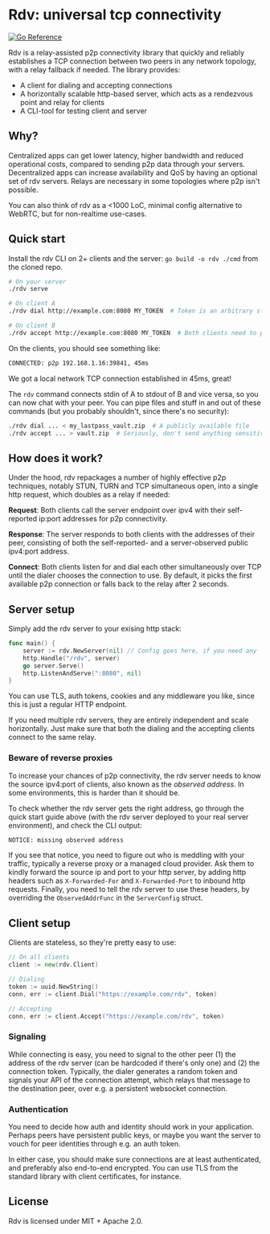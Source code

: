 # Rdv: universal tcp connectivity

[![Go Reference](https://pkg.go.dev/badge/github.com/betamos/rdv.svg)](https://pkg.go.dev/github.com/betamos/rdv)

Rdv is a relay-assisted p2p connectivity library that quickly and reliably
establishes a TCP connection between two peers in any network topology,
with a relay fallback if needed. The library provides:

* A client for dialing and accepting connections
* A horizontally scalable http-based server, which acts as a rendezvous point and relay for clients
* A CLI-tool for testing client and server

## Why?

Centralized apps can get lower latency, higher bandwidth and reduced operational costs,
compared to sending p2p data through your servers.
Decentralized apps can increase availability and QoS by having an optional set of rdv servers.
Relays are necessary in some topologies where p2p isn't possible.

You can also think of rdv as a <1000 LoC, minimal config alternative to WebRTC, but for non-realtime
use-cases.

## Quick start

Install the rdv CLI on 2+ clients and the server: `go build -o rdv ./cmd` from the cloned repo.

```sh
# On your server
./rdv serve

# On client A
./rdv dial http://example.com:8080 MY_TOKEN  # Token is an arbitrary string, e.g. a UUID

# On client B
./rdv accept http://example.com:8080 MY_TOKEN  # Both clients need to provide the same token
```

On the clients, you should see something like:

```sh
CONNECTED: p2p 192.168.1.16:39841, 45ms
```

We got a local network TCP connection established in 45ms, great!

The `rdv` command connects stdin of A to stdout of B and vice versa, so you can now chat with your
peer. You can pipe files and stuff in and out of these commands (but you probably shouldn't,
since there's no security):

```sh
./rdv dial ... < my_lastpass_vault.zip  # A publicly available file
./rdv accept ... > vault.zip  # Seriously, don't send anything sensitive
```

## How does it work?

Under the hood, rdv repackages a number of highly effective p2p techniques, notably
STUN, TURN and TCP simultaneous open, into a single http request, which doubles as a relay if
needed:

**Request**: Both clients call the server endpoint over ipv4 with their self-reported ip:port
addresses for p2p connectivity.

**Response**: The server responds to both clients with the addresses of their peer, consisting of
both the self-reported- and a server-observed public ipv4:port address.

**Connect**: Both clients listen for and dial each other simultaneously over TCP until the dialer
chooses the connection to use. By default, it picks the first available p2p connection
or falls back to the relay after 2 seconds.

## Server setup

Simply add the rdv server to your exising http stack:

```go
func main() {
    server := rdv.NewServer(nil) // Config goes here, if you need any
    http.Handle("/rdv", server)
    go server.Serve()
    http.ListenAndServe(":8080", nil)
}
```

You can use TLS, auth tokens, cookies and any middleware you like, since this is just a regular
HTTP endpoint.

If you need multiple rdv servers, they are entirely independent and scale horizontally.
Just make sure that both the dialing and the accepting clients connect to the same relay.

### Beware of reverse proxies

To increase your chances of p2p connectivity, the rdv server needs to know the source
ipv4:port of clients, also known as the *observed address*. In some environments, this is harder
than it should be.

To check whether the rdv server gets the right address, go through the quick start guide above
(with the rdv server deployed to your real server environment),
and check the CLI output:

```sh
NOTICE: missing observed address
```

If you see that notice, you need to figure out who is meddling with your traffic, typically
a reverse proxy or a managed cloud provider.
Ask them to kindly
forward the source ip and port to your http server, by adding http headers such as `X-Forwarded-For`
and `X-Forwarded-Port` to inbound http requests.
Finally, you need to tell the rdv server to use these headers, by overriding the `ObservedAddrFunc`
in the `ServerConfig` struct.

## Client setup

Clients are stateless, so they're pretty easy to use:

```go
// On all clients
client := new(rdv.Client)

// Dialing
token := uuid.NewString()
conn, err := client.Dial("https://example.com/rdv", token)

// Accepting
conn, err := client.Accept("https://example.com/rdv", token)
```

### Signaling

While connecting is easy, you need to signal to the other peer (1) the address of the rdv server
(can be hardcoded if there's only one) and (2) the connection token. Typically, the dialer
generates a random token and signals your API of the connection attempt, which relays that
message to the destination peer, over e.g. a persistent websocket connection.

### Authentication

You need to decide how auth and identity should work in your application.
Perhaps peers have persistent public keys, or maybe you want the server to vouch for
peer identities through e.g. an auth token.

In either case, you should make sure connections are at least authenticated, and preferably
also end-to-end encrypted. You can use TLS from the standard library with client certificates,
for instance.

## License

Rdv is licensed under MIT + Apache 2.0.